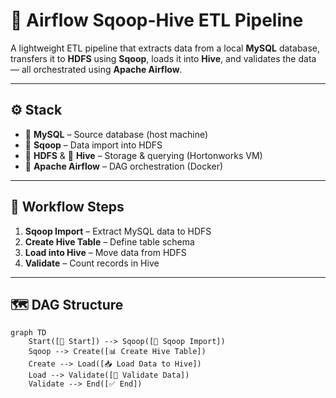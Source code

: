 # 🔁 Airflow Sqoop-Hive ETL Pipeline

A lightweight ETL pipeline that extracts data from a local **MySQL** database, transfers it to **HDFS** using **Sqoop**, loads it into **Hive**, and validates the data — all orchestrated using **Apache Airflow**.

---

## ⚙️ Stack

- 🐬 **MySQL** – Source database (host machine)
- 🔄 **Sqoop** – Data import into HDFS
- 🐘 **HDFS** & 🐝 **Hive** – Storage & querying (Hortonworks VM)
- 🧩 **Apache Airflow** – DAG orchestration (Docker)

---

## 🧭 Workflow Steps

1. **Sqoop Import** – Extract MySQL data to HDFS  
2. **Create Hive Table** – Define table schema  
3. **Load into Hive** – Move data from HDFS  
4. **Validate** – Count records in Hive

---

## 🗺️ DAG Structure

```mermaid
graph TD
    Start([🚀 Start]) --> Sqoop([🔄 Sqoop Import])
    Sqoop --> Create([📊 Create Hive Table])
    Create --> Load([📥 Load Data to Hive])
    Load --> Validate([🔎 Validate Data])
    Validate --> End([✅ End])
